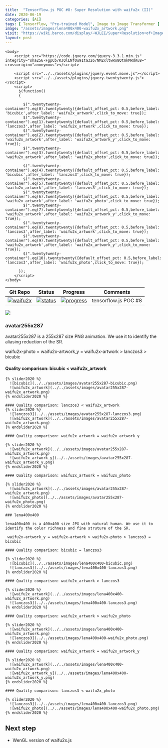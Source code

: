 ```yaml
---
title:  "Tensorflow.js POC #8: Super Resolution with waifu2x (II)"
date: 2020-06-19
categories: [AI]
tags: [ Tensorflow, "Pre-trained Model", Image to Image Transformer ]
image: "/assets/images/lena400x400-waifu2x_artwork.png"
visit: "https://wiki.barco.com/display/~WJLEE/Super+Resolution+of+Images"
layout: post
---
```

```{r echo=FALSE, eval=FALSE}
<body>
    <script src="https://code.jquery.com/jquery-3.3.1.min.js" integrity="sha256-FgpCb/KJQlLNfOu91ta32o/NMZxltwRo8QtmkMRdAu8=" crossorigin="anonymous"></script>

    <script src="../../assets/plugins/jquery.event.move.js"></script>
    <script src="../../assets/plugins/jquery.twentytwenty.js"></script>
    <script>
      $(function()
      {

        $(".twentytwenty-container").eq(0).twentytwenty({default_offset_pct: 0.5,before_label: 'bicubic',after_label: 'waifu2x_artwork',click_to_move: true});
        $(".twentytwenty-container").eq(1).twentytwenty({default_offset_pct: 0.5,before_label: 'lanczos3',after_label: 'waifu2x_artwork',click_to_move: true});
        $(".twentytwenty-container").eq(2).twentytwenty({default_offset_pct: 0.5,before_label: 'waifu2x_artwork',after_label: 'waifu2x_artwork_y',click_to_move: true});
        $(".twentytwenty-container").eq(3).twentytwenty({default_offset_pct: 0.5,before_label: 'waifu2x_artwork',after_label: 'waifu2x_photo',click_to_move: true});

        $(".twentytwenty-container").eq(4).twentytwenty({default_offset_pct: 0.5,before_label: 'bicubic',after_label: 'lanczos3',click_to_move: true});
        $(".twentytwenty-container").eq(5).twentytwenty({default_offset_pct: 0.5,before_label: 'waifu2x_artwork',after_label: 'lanczos3',click_to_move: true});
        $(".twentytwenty-container").eq(6).twentytwenty({default_offset_pct: 0.5,before_label: 'waifu2x_artwork',after_label: 'waifu2x_photo',click_to_move: true});
        $(".twentytwenty-container").eq(7).twentytwenty({default_offset_pct: 0.5,before_label: 'waifu2x_artwork',after_label: 'waifu2x_artwork_y',click_to_move: true});
        $(".twentytwenty-container").eq(8).twentytwenty({default_offset_pct: 0.5,before_label: 'lanczos3',after_label: 'waifu2x_artwork',click_to_move: true});
        $(".twentytwenty-container").eq(9).twentytwenty({default_offset_pct: 0.5,before_label: 'waifu2x_artwork',after_label: 'waifu2x_artwork_y',click_to_move: true});
        $(".twentytwenty-container").eq(10).twentytwenty({default_offset_pct: 0.5,before_label: 'lanczos3',after_label: 'waifu2x_photo',click_to_move: true});

      });
    </script>
</body>

```

| Git Repo                                                                                                                                         | Status                                                                                                                                                                | Progress                                                                                                                    | Comments                                                     |
|--------------------------------------------------------------------------------------------------------------------------------------------------|-----------------------------------------------------------------------------------------------------------------------------------------------------------------------|----------------------------------------------------------------------------------------------------------------------------------------|--------------------------------------------------------------|
| [![waifu2x](https://img.shields.io/badge/waifu2x_tfjs-gray?logo=tensorflow)](https://git.barco.com/users/wjlee/repos/waifu2x-tfjs/browse) | [![status](https://tailab.barco.com:9443/deeplearningcomputing/waifu2x-tfjs/badges/master/pipeline.svg)](https://tailab.barco.com:9443/deeplearningcomputing/waifu2x-tfjs/pipelines) | [![progress](https://img.shields.io/badge/waifu2x_tfjs-POC-red)](http://dlc.barco.com:3002/)|tensorflow.js POC #8|


[![](https://rebrand.ly/dlc_png_url)](https://rebrand.ly/dlc_uml_url)


### avatar255x287

avatar255x287 is a 255x287 size PNG animation. We use it to identify the aliasing reduction of the SR.

waifu2x-photo = waifu2x-artwork_y = waifu2x-artwork > lanczos3 > bicubic

#### Quality comparison: bicubic < waifu2x_artwork
```{r echo=FALSE, eval=FALSE}
{% slider2020 %}
  ![bicubic](../../assets/images/avatar255x287-bicubic.png)
  ![waifu2x_artwork](../../assets/images/avatar255x287-waifu2x_artwork.png)
{% endslider2020 %}

#### Quality comparison: lanczos3 < waifu2x_artwork
{% slider2020 %}
  ![lanczos3](../../assets/images/avatar255x287-lanczos3.png)
  ![waifu2x_artwork](../../assets/images/avatar255x287-waifu2x_artwork.png)
{% endslider2020 %}

#### Quality comparison: waifu2x_artwork = waifu2x_artwork_y

{% slider2020 %}
  ![waifu2x_artwork](../../assets/images/avatar255x287-waifu2x_artwork.png)
  ![waifu2x_artwork_y](../../assets/images/avatar255x287-waifu2x_artwork_y.png)
{% endslider2020 %}

#### Quality comparison: waifu2x_artwork = waifu2x_photo

{% slider2020 %}
  ![waifu2x_artwork](../../assets/images/avatar255x287-waifu2x_artwork.png)
  ![waifu2x_photo](../../assets/images/avatar255x287-waifu2x_photo.png)
{% endslider2020 %}

### lena400x400

lena400x400 is a 400x400 size JPG with natural human. We use it to identify the color richness and fine struture of the SR.

 waifu2x-artwork_y = waifu2x-artwork > waifu2x-photo > lanczos3 = bicubic

#### Quality comparison: bicubic = lanczos3

{% slider2020 %}
  ![bicubic](../../assets/images/lena400x400-bicubic.png)
  ![lanczos3](../../assets/images/lena400x400-lanczos3.png)
{% endslider2020 %}

#### Quality comparison: waifu2x_artwork > lanczos3

{% slider2020 %}
  ![waifu2x_artwork](../../assets/images/lena400x400-waifu2x_artwork.png)
  ![lanczos3](../../assets/images/lena400x400-lanczos3.png)
{% endslider2020 %}

#### Quality comparison: waifu2x_artwork > waifu2x_photo

{% slider2020 %}
  ![waifu2x_artwork](../../assets/images/lena400x400-waifu2x_artwork.png)
  ![lanczos3](../../assets/images/lena400x400-waifu2x_photo.png)
{% endslider2020 %}

#### Quality comparison: waifu2x_artwork = waifu2x_artwork_y

{% slider2020 %}
  ![waifu2x_artwork](../../assets/images/lena400x400-waifu2x_artwork.png)
  ![waifu2x_artwork_y](../../assets/images/lena400x400-waifu2x_artwork_y.png)
{% endslider2020 %}

#### Quality comparison: lanczos3 < waifu2x_photo

{% slider2020 %}
  ![lanczos3](../../assets/images/lena400x400-lanczos3.png)
  ![waifu2x_photo](../../assets/images/lena400x400-waifu2x_photo.png)
{% endslider2020 %}
```
## Next step
* WenGL version of waifu2x.js



